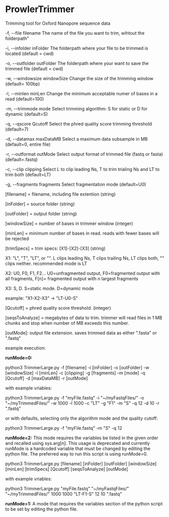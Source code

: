 # ProwlerTrimmer
Trimming tool for Oxford Nanopore sequence data

-f, 	--file	 	filename	The name of the file you want to trim, wihtout the folderpath"

-i, 	--infolder 	inFolder	The folderpath where your file to be trimmed is located (default = cwd)

-o, 	--outfolder 	outFolder	The folderpath where your want to save the trimmed file (default = cwd)

-w, 	--windowsize 	windowSize	Change the size of the trimming window (default= 100bp)

-l, 	--minlen 	minLen		Change the minimum acceptable numer of bases in a read (default=100)

-m, 	--trimmode 	mode		Select trimming algorithm: S for static  or D for dynamic (default=S)

-q, 	--qscore 	Qcutoff		Select the phred quality score trimming threshold (default=7)

-d, 	--datamax 	maxDataMB	Select a maximum data subsample in MB (default=0, entire file)

-r, 	--outformat 	outMode		Select output format of trimmed file (fastq or fasta) (default=.fastq)

-c, 	--clip	 	clipping	Select L to clip leading Ns, T to trim trialing Ns and LT to trim both (default=LT)

-g, 	--fragments 	fragments	Select fragmentation mode (default=U0)


[filename] = filename, including file extention (string)

[inFolder] = source folder (string)

[outFolder] = output folder (string)

[windowSize] = number of bases in trimmer window (integer)

[minLen] = minimum number of bases in read. reads with fewer bases will be rejected

[trimSpecs] = trim specs: [X1]-[X2]-[X3] (string)
	
   X1: "L", "T", "LT", or "". L clips leading Ns, T clips trailing Ns, LT clips both, "" clips neither. recommended mode is LT
	
   X2: U0, F0, F1, F2... U0=unfragmented output, F0=fragmented output with all fragments, F[n]= fragmented output with n largest fragments
	
   X3: S, D. S=static mode. D=dynamic mode
	
   example: "X1-X2-X3" -> "LT-U0-S"

[Qcutoff] = phred quality score threshold. (integer)

[seqsToAnalyze] = megabytes of data to trim. trimmer will read files in 1 MB chunks and stop when number of MB exceeds this number.

[outMode]: output file extension. saves trimmed data as either ".fasta" or ".fastq"

example execution:

**runMode=0:**

python3 TrimmerLarge.py -f [filename] -i [inFolder] -o [outFolder] -w [windowSize] -l [minLen] -c [clipping] -g [fragments] -m [mode] -q [Qcutoff] -d [maxDataMB] -r [outMode]

with example vriables:

python3 TrimmerLarge.py -f "myFile.fastq" -i "~/myFastqFiles/" -o "~/myTrimmedFiles/" -w 1000 -l 1000 -c "LT" -g "F1" -m "S" -q 12 -d 10 -r ".fastq"

or with defaults, selecting only the algorithm mode and the quality cutoff:

python3 TrimmerLarge.py -f "myFile.fastq" -m "S" -q 12

**runMode=2:**
This mode requires the variables be listed in the given order and recalled using sys.arg[n]. 
This usage is deprecated and currently runMode is a hardcoded variable that must be changed by editing the python file. 
The preferred way to run this script is using runMode=0.

python3 TrimmerLarge.py [filename] [inFolder] [outFolder] [windowSize] [minLen] [trimSpecs] [Qcutoff] [seqsToAnalyze] [outMode]

with example vriables:

python3 TrimmerLarge.py "myFile.fastq" "~/myFastqFiles/" "~/myTrimmedFiles/" 1000 1000 "LT-F1-S" 12 10 ".fastq"

**runMode=1:**
A mode that requires the variables section of the python script to be set by editing the python file.

